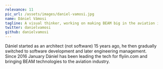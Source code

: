 ```yaml
---
relevance: 11
pic_url: /assets/images/daniel-vamosi.jpg
name: Dániel Vámosi
tagline: A visual thinker, working on making BEAM big in the aviation industry
twitter: danielvamosi
github: danielvamosi
---
```


<p>Dániel started as an architect (not software) 15 years ago, he then gradually switched to software development and later engineering management. Since 2016 January Dániel has been leading the tech for flyiin.com and bringing BEAM technologies to the aviation industry. </p>
